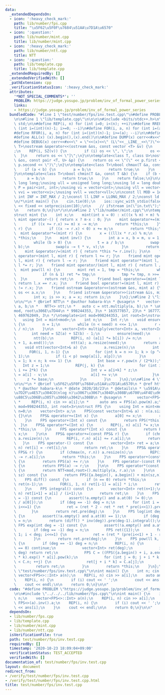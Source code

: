 ```yaml
---
data:
  _extendedDependsOn:
  - icon: ':heavy_check_mark:'
    path: lib/number/fps.cpp
    title: "\u5F62\u5F0F\u7684\u51AA\u7D1A\u6570"
  - icon: ':question:'
    path: lib/number/mint.cpp
    title: lib/number/mint.cpp
  - icon: ':heavy_check_mark:'
    path: lib/number/ntt.cpp
    title: NTT
  - icon: ':question:'
    path: lib/template.cpp
    title: lib/template.cpp
  _extendedRequiredBy: []
  _extendedVerifiedWith: []
  _pathExtension: cpp
  _verificationStatusIcon: ':heavy_check_mark:'
  attributes:
    '*NOT_SPECIAL_COMMENTS*': ''
    PROBLEM: https://judge.yosupo.jp/problem/inv_of_formal_power_series
    links:
    - https://judge.yosupo.jp/problem/inv_of_formal_power_series
  bundledCode: "#line 1 \"test/number/fps/inv.test.cpp\"\n#define PROBLEM \"https://judge.yosupo.jp/problem/inv_of_formal_power_series\"\
    \n\n#line 1 \"lib/template.cpp\"\n\n\n\n#include <bits/stdc++.h>\n\nusing namespace\
    \ std;\n\n#define REP(i, n) for (int i=0; i<(n); ++i)\n#define RREP(i, n) for\
    \ (int i=(int)(n)-1; i>=0; --i)\n#define FOR(i, a, n) for (int i=(a); i<(n); ++i)\n\
    #define RFOR(i, a, n) for (int i=(int)(n)-1; i>=(a); --i)\n\n#define SZ(x) ((int)(x).size())\n\
    #define ALL(x) (x).begin(),(x).end()\n\n#define DUMP(x) cerr<<#x<<\" = \"<<(x)<<endl\n\
    #define DEBUG(x) cerr<<#x<<\" = \"<<(x)<<\" (L\"<<__LINE__<<\")\"<<endl;\n\ntemplate<class\
    \ T>\nostream &operator<<(ostream &os, const vector <T> &v) {\n    os << \"[\"\
    ;\n    REP(i, SZ(v)) {\n        if (i) os << \", \";\n        os << v[i];\n  \
    \  }\n    return os << \"]\";\n}\n\ntemplate<class T, class U>\nostream &operator<<(ostream\
    \ &os, const pair <T, U> &p) {\n    return os << \"(\" << p.first << \" \" <<\
    \ p.second << \")\";\n}\n\ntemplate<class T>\nbool chmax(T &a, const T &b) {\n\
    \    if (a < b) {\n        a = b;\n        return true;\n    }\n    return false;\n\
    }\n\ntemplate<class T>\nbool chmin(T &a, const T &b) {\n    if (b < a) {\n   \
    \     a = b;\n        return true;\n    }\n    return false;\n}\n\nusing ll =\
    \ long long;\nusing ull = unsigned long long;\nusing ld = long double;\nusing\
    \ P = pair<int, int>;\nusing vi = vector<int>;\nusing vll = vector<ll>;\nusing\
    \ vvi = vector<vi>;\nusing vvll = vector<vll>;\n\nconst ll MOD = 1e9 + 7;\nconst\
    \ int INF = INT_MAX / 2;\nconst ll LINF = LLONG_MAX / 2;\nconst ld eps = 1e-9;\n\
    \n/*\nint main() {\n    cin.tie(0);\n    ios::sync_with_stdio(false);\n    cout\
    \ << fixed << setprecision(10);\n\n    // ifstream in(\"in.txt\");\n    // cin.rdbuf(in.rdbuf());\n\
    \n    return 0;\n}\n*/\n\n\n#line 2 \"lib/number/mint.cpp\"\n\ntemplate<int m>\n\
    struct mint {\n    int x;\n    mint(int x = 0) : x(((x % m) + m) % m) {}\n   \
    \ mint operator-() { return x ? m-x : 0; }\n    mint &operator+=(mint r) {\n \
    \       if ((x += r.x) >= m) x -= m;\n        return *this;\n    }\n    mint &operator-=(mint\
    \ r) {\n        if ((x -= r.x) < 0) x += m;\n        return *this;\n    }\n  \
    \  mint &operator*=(mint r) {\n        x = ((ll)x * r.x) % m;\n        return\
    \ *this;\n    }\n    mint inv() {\n        int a = x, b = m, u = 1, v = 0, t;\n\
    \        while (b > 0) {\n            t = a / b;\n            swap(a -= t * b,\
    \ b);\n            swap(u -= t * v, v);\n        }\n        return u;\n    }\n\
    \    mint &operator/=(mint r) { return *this *= r.inv(); }\n\n    friend mint\
    \ operator+(mint l, mint r) { return l += r; }\n    friend mint operator-(mint\
    \ l, mint r) { return l -= r; }\n    friend mint operator*(mint l, mint r) { return\
    \ l *= r; }\n    friend mint operator/(mint l, mint r) { return l /= r; }\n  \
    \  mint pow(ll n) {\n        mint ret = 1, tmp = *this;\n        while (n) {\n\
    \            if (n & 1) ret *= tmp;\n            tmp *= tmp, n >>= 1;\n      \
    \  }\n        return ret;\n    }\n    friend bool operator==(mint l, mint r) {\
    \ return l.x == r.x; }\n    friend bool operator!=(mint l, mint r) { return l.x\
    \ != r.x; }\n    friend ostream &operator<<(ostream &os, mint a) {\n        return\
    \ os << a.x;\n    }\n    friend istream &operator>>(istream &is, mint& a) {\n\
    \        int x; is >> x; a = x; return is;\n    }\n};\n#line 2 \"lib/number/ntt.cpp\"\
    \n\n/*\n * @brief NTT\n * @author habara-k\n * @usage\n *   vector<NTT<>::Int>\
    \ a, b;\n *   NTT<> ntt;\n *   auto c = ntt.multiply(a, b);\n * \u6709\u540D\u306A\
    mod, root\u306E\u7D44\n * 998244353, 3\n * 163577857, 23\n * 167772161, 3\n *\
    \ 469762049, 3\n */\ntemplate<int mod=998244353, int root=3>\nstruct NTT {\n \
    \   using Int = mint<mod>;\n    int n;\n    Int r;\n    void ensure(int need)\
    \ {\n        n = 1;\n        while (n < need) n <<= 1;\n        r = Int{root}.pow((mod-1)\
    \ / n);\n    }\n\n    vector<Int> multiply(vector<Int> a, vector<Int> b) {\n \
    \       int need = SZ(a) + SZ(b) - 1;\n        ensure(need);\n        ntt(a);\n\
    \        ntt(b);\n        REP(i, n) (a[i] *= b[i]) /= n;\n        reverse(a.begin()\
    \ + 1, a.end());\n        ntt(a); a.resize(need);\n        return a;\n    }\n\n\
    \    void ntt(vector<Int>& a) {\n        a.resize(n);\n        int p = 0;\n  \
    \      FOR(i, 1, n-1) {\n            for (int k = n >> 1; k > (p ^= k); k >>=\
    \ 1);\n            if (i < p) swap(a[i], a[p]);\n        }\n        for (int k\
    \ = 1; k < n; k <<= 1) {\n            Int base = r.pow(n / (2*k));\n         \
    \   Int z = 1;\n            REP(j, k) {\n                for (int i = j; i < n;\
    \ i += 2*k) {\n                    Int v = a[i+k] * z;\n                    a[i+k]\
    \ = a[i] - v;\n                    a[i] += v;\n                }\n           \
    \     z *= base;\n            }\n        }\n    }\n};\n\n#line 4 \"lib/number/fps.cpp\"\
    \n\n/*\n * @brief \u5F62\u5F0F\u7684\u51AA\u7D1A\u6570\n * @ref https://ei1333.github.io/luzhiled/snippets/math/formal-power-series.html\n\
    \ * @author habara-k\n * @date 2020/10/23\n * @details\n * \u591A\u9805\u5F0F\u306E\
    \u7D2F\u4E57\u304CO(nlog n)\u3067\u3067\u304D\u308B\u6700\u4F4E\u9650\u306E\u5B9F\
    \u88C5\u306B\u3057\u3066\u3042\u308B\n * @usage\n *     vector<FPS<>::Int> a(n);\n\
    \ *     REP(i, n) cin >> a[i];\n *     auto ans = FPS(a).pow(m).a;\n */\ntemplate<int\
    \ mod=998244353, int root=3>\nstruct FPS {\n    using Int = mint<mod>;\n    int\
    \ n=0;\n    vector<Int> a;\n    FPS(const vector<Int>& a) : n(a.size()), a(a)\
    \ {}\n\n    FPS& operator+=(Int x) {\n        a[0] += x;\n        return *this;\n\
    \    }\n    FPS operator+(Int x) const {\n        return FPS(*this) += x;\n  \
    \  }\n    FPS& operator*=(Int x) {\n        REP(i, n) a[i] *= x;\n        return\
    \ *this;\n    }\n    FPS operator*(Int x) const {\n        return FPS(*this) *=\
    \ x;\n    }\n\n    FPS& operator+=(const FPS& r) {\n        if (chmax(n, r.n))\
    \ a.resize(n);\n        REP(i, r.n) a[i] += r.a[i];\n        return *this;\n \
    \   }\n    FPS operator-() const {\n        vector<Int> ret = a;\n        REP(i,\
    \ n) ret[i] = -ret[i];\n        return ret;\n    }\n    FPS& operator-=(const\
    \ FPS& r) {\n        if (chmax(n, r.n)) a.resize(n);\n        REP(i, r.n) a[i]\
    \ -= r.a[i];\n        return *this;\n    }\n    FPS operator+(const FPS& r) const\
    \ {\n        return FPS(a) += r;\n    }\n    FPS operator-(const FPS& r) const\
    \ {\n        return FPS(a) -= r;\n    }\n\n    FPS operator*(const FPS& r) const\
    \ {\n        return NTT<mod,root>().multiply(a, r.a);\n    }\n\n    FPS pre(int\
    \ sz) const {\n        return FPS({a.begin(), a.begin() + min(sz,n)});\n    }\n\
    \    FPS diff() const {\n        if (n == 0) return *this;\n        vector<Int>\
    \ ret(n-1);\n        FOR(i, 1, n) ret[i-1] = a[i] * i;\n        return ret;\n\
    \    }\n    FPS integral() const {\n        vector<Int> ret(n+1);\n        REP(i,\
    \ n) ret[i+1] = a[i] / (i+1);\n        return ret;\n    }\n    FPS inv(int deg\
    \ = -1) const {\n        assert(!a.empty() and a.at(0) != 0);\n        FPS ret({1\
    \ / a[0]});\n        if (deg == -1) deg = n;\n        for (int i = 1; i < deg;\
    \ i<<=1) {\n            ret = (ret * 2 - ret * ret * pre(i<<1)).pre(i<<1);\n \
    \       }\n        return ret.pre(deg);\n    }\n    FPS log(int deg = -1) const\
    \ {\n        assert(!a.empty() and a.at(0) == 1);\n        if (deg == -1) deg\
    \ = n;\n        return (diff() * inv(deg)).pre(deg-1).integral();\n    }\n   \
    \ FPS exp(int deg = -1) const {\n        assert(!a.empty() and a.at(0) == 0);\n\
    \        if (deg == -1) deg = n;\n        FPS ret({1});\n        for (int i =\
    \ 1; i < deg; i<<=1) {\n            ret = (ret * (pre(i<<1) + 1 - ret.log(i<<1))).pre(i<<1);\n\
    \        }\n        return ret.pre(deg);\n    }\n    FPS pow(ll k, int deg = -1)\
    \ {\n        if (deg == -1) deg = n;\n        REP(i, n) {\n            if (a[i]\
    \ == 0) continue;\n            vector<Int> ret(deg);\n            if (i * k >=\
    \ deg) return ret;\n            FPS C = ((FPS({a.begin() + i, a.end()}) * a[i].inv()).log()\
    \ * k).exp() * a[i].pow(k);\n            for (int j = 0; j + i * k < deg and j\
    \ < C.n; ++j) {\n                ret[j + i * k] = C.a[j];\n            }\n   \
    \         return ret;\n        }\n        return *this;\n    }\n};\n\n#line 4\
    \ \"test/number/fps/inv.test.cpp\"\n\nint main() {\n    int n; cin >> n;\n   \
    \ vector<FPS<>::Int> a(n);\n    REP(i, n) cin >> a[i];\n    auto ans = FPS<>(a).inv().a;\n\
    \    REP(i, n) {\n        if (i) cout << ' ';\n        cout << ans[i];\n    }\n\
    \    cout << endl;\n\n    return 0;\n}\n\n"
  code: "#define PROBLEM \"https://judge.yosupo.jp/problem/inv_of_formal_power_series\"\
    \n\n#include \"../../../lib/number/fps.cpp\"\n\nint main() {\n    int n; cin >>\
    \ n;\n    vector<FPS<>::Int> a(n);\n    REP(i, n) cin >> a[i];\n    auto ans =\
    \ FPS<>(a).inv().a;\n    REP(i, n) {\n        if (i) cout << ' ';\n        cout\
    \ << ans[i];\n    }\n    cout << endl;\n\n    return 0;\n}\n\n"
  dependsOn:
  - lib/number/fps.cpp
  - lib/template.cpp
  - lib/number/mint.cpp
  - lib/number/ntt.cpp
  isVerificationFile: true
  path: test/number/fps/inv.test.cpp
  requiredBy: []
  timestamp: '2020-10-23 18:09:04+09:00'
  verificationStatus: TEST_ACCEPTED
  verifiedWith: []
documentation_of: test/number/fps/inv.test.cpp
layout: document
redirect_from:
- /verify/test/number/fps/inv.test.cpp
- /verify/test/number/fps/inv.test.cpp.html
title: test/number/fps/inv.test.cpp
---
```

